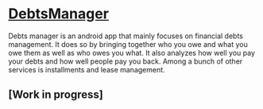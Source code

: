 # <u>DebtsManager</u>
Debts manager is an android app that mainly focuses on financial debts management. It does so  by bringing together who you owe and what you owe them as well as who owes you what. It also analyzes how well you pay your debts and how well people pay you back. Among a bunch of other services is installments and lease management.   

## [Work in progress] 

